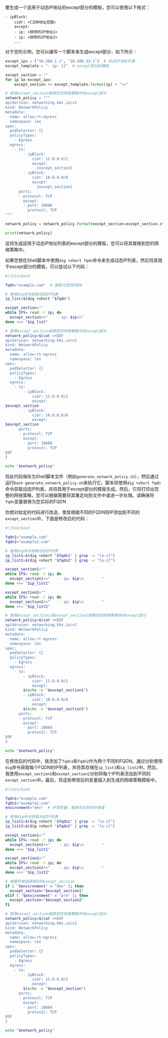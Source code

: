要生成一个适用于动态IP地址的except部分的模板，您可以使用以下格式：

```
- ipBlock:
    cidr: <CIDR地址范围>
    except:
    - ip: <排除的IP地址1>
    - ip: <排除的IP地址2>
    ...
```

对于您的示例，您可以编写一个脚本来生成except部分，如下所示：

```python
except_ips = ["10.208.1.1", "10.208.33.1"]  # 动态IP地址列表
except_template = "- ip: {}"  # except部分的模板

except_section = ""
for ip in except_ips:
    except_section += except_template.format(ip) + "\n"

# 使用except_section替换您的网络策略中的except部分
network_policy = """
apiVersion: networking.k8s.io/v1
kind: NetworkPolicy
metadata:
  name: allow-rt-egress
  namespace: lex
spec:
  podSelector: {}
  policyTypes:
    - Egress
  egress:
    - to:
        - ipBlock:
            cidr: 12.0.0.0/2
            except:
              {except_section}
        - ipBlock:
            cidr: 10.0.0.0/8
            except:
              {except_section}
      ports:
      - protocol: TCP
        except:
        - port: 18080
          protocol: TCP
"""

network_policy = network_policy.format(except_section=except_section.strip())

print(network_policy)
```

这将生成适用于动态IP地址列表的except部分的模板，您可以将其替换到您的网络策略中。


如果您想在Shell脚本中使用`dig +short fqdn`命令来生成动态IP列表，然后将其用于except部分的模板，可以尝试以下代码：

```bash
#!/bin/bash

fqdn="example.com"  # 替换为您的FQDN

# 使用dig命令获取动态IP列表
ip_list=$(dig +short "$fqdn")

except_section=""
while IFS= read -r ip; do
  except_section+="    - ip: $ip\n"
done <<< "$ip_list"

# 使用except_section替换您的网络策略中的except部分
network_policy=$(cat <<EOF
apiVersion: networking.k8s.io/v1
kind: NetworkPolicy
metadata:
  name: allow-rt-egress
  namespace: lex
spec:
  podSelector: {}
  policyTypes:
    - Egress
  egress:
    - to:
        - ipBlock:
            cidr: 12.0.0.0/2
            except:
$except_section
        - ipBlock:
            cidr: 10.0.0.0/8
            except:
$except_section
      ports:
      - protocol: TCP
        except:
        - port: 18080
          protocol: TCP
EOF
)

echo "$network_policy"
```

将此代码保存为Shell脚本文件（例如`generate_network_policy.sh`），然后通过运行`bash generate_network_policy.sh`来执行它。脚本将使用`dig +short fqdn`命令获取动态IP列表，并将其用于except部分的模板生成。然后，它将打印出完整的网络策略，您可以根据需要将其重定向到文件中或进一步处理。请确保将`fqdn`变量替换为您实际的FQDN




你想对给定的代码进行改造，使其根据不同的FQDN将IP添加到不同的`except_section`中。下面是修改后的代码：

```bash
#!/bin/bash

fqdn1="example.com"
fqdn2="example2.com"

# 使用dig命令获取动态IP列表
ip_list1=$(dig +short "$fqdn1" | grep -v "[a-z]")
ip_list2=$(dig +short "$fqdn2" | grep -v "[a-z]")

except_section1=""
while IFS= read -r ip; do
  except_section1+="    - ip: $ip\n        "
done <<< "$ip_list1"

except_section2=""
while IFS= read -r ip; do
  except_section2+="    - ip: $ip\n        "
done <<< "$ip_list2"

# 使用except_section1和except_section2替换您的网络策略中的except部分
network_policy=$(cat <<EOF
apiVersion: networking.k8s.io/v1
kind: NetworkPolicy
metadata:
  name: allow-rt-egress
  namespace: lex
spec:
  podSelector: {}
  policyTypes:
    - Egress
  egress:
    - to:
        - ipBlock:
            cidr: 12.0.0.0/2
            except:
        $(echo -e "$except_section1")
        - ipBlock:
            cidr: 10.0.0.0/8
            except:
        $(echo -e "$except_section2")
      ports:
      - protocol: TCP
        except:
        - port: 18084
          protocol: TCP
EOF
)

echo "$network_policy"
```

在修改后的代码中，我添加了`fqdn1`和`fqdn2`作为两个不同的FQDN。通过分别使用`dig`命令获取每个FQDN的IP列表，并将其存储在`ip_list1`和`ip_list2`中。然后，我使用`except_section1`和`except_section2`分别将每个IP列表添加到不同的`except_section`中。最后，将这些修改后的变量插入到生成的网络策略模板中。



```bash
#!/bin/bash

fqdn1="example.com"
fqdn2="example2.com"
environment="dev"  # 环境变量，替换为实际的环境值

# 使用dig命令获取动态IP列表
ip_list1=$(dig +short "$fqdn1" | grep -v "[a-z]")
ip_list2=$(dig +short "$fqdn2" | grep -v "[a-z]")

except_section1=""
while IFS= read -r ip; do
  except_section1+="    - ip: $ip\n        "
done <<< "$ip_list1"

except_section2=""
while IFS= read -r ip; do
  except_section2+="    - ip: $ip\n        "
done <<< "$ip_list2"

# 根据环境选择相应的except_section
if [ "$environment" = "dev" ]; then
  except_section="$except_section1"
elif [ "$environment" = "prd" ]; then
  except_section="$except_section2"
fi

# 使用except_section替换您的网络策略中的except部分
network_policy=$(cat <<EOF
apiVersion: networking.k8s.io/v1
kind: NetworkPolicy
metadata:
  name: allow-rt-egress
  namespace: lex
spec:
  podSelector: {}
  policyTypes:
    - Egress
  egress:
    - to:
        - ipBlock:
            cidr: 12.0.0.0/2
            except:
        $(echo -e "$except_section")
      ports:
      - protocol: TCP
        except:
        - port: 18084
          protocol: TCP
EOF
)

echo "$network_policy"

``` 